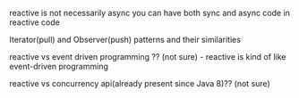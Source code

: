 reactive is not necessarily async
you can have both sync and async code in reactive code

Iterator(pull) and Observer(push) patterns and their similarities



reactive vs event driven programming ?? (not sure) - reactive is kind of like event-driven programming

reactive vs concurrency api(already present since Java 8)?? (not sure)